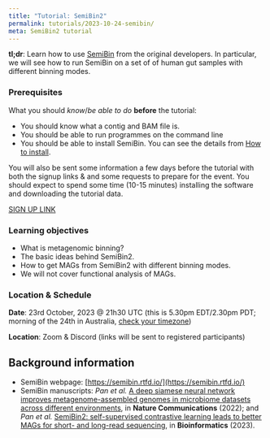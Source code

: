 ```yaml
---
title: "Tutorial: SemiBin2"
permalink: tutorials/2023-10-24-semibin/
meta: SemiBin2 tutorial
---
```


**tl;dr**: Learn how to use
[SemiBin](https://github.com/BigDataBiology/SemiBin/) from the original
developers. In particular, we will see how to run SemiBin on a set of of human
gut samples with different binning modes.

### Prerequisites

What you should _know_/_be able to do_ **before** the tutorial:

- You should know what a contig and BAM file is.
- You should be able to run programmes on the command line
- You should be able to install SemiBin. You can see the details from [How to install](https://semibin.readthedocs.io/en/latest/install/).

You will also be sent some information a few days before the tutorial with both the signup links &amp; and some requests to prepare for the event. You should expect to spend some time (10-15 minutes) installing the software and downloading the tutorial data.

[SIGN UP LINK](https://bit.ly/2023-10-23_SemiBin_Tutorial)

### Learning objectives

- What is metagenomic binning?
- The basic ideas behind SemiBin2.
- How to get MAGs from SemiBin2 with different binning modes.
- We will not cover functional analysis of MAGs.

### Location &amp; Schedule

**Date**: 23rd October, 2023 @ 21h30 UTC (this is 5.30pm EDT/2.30pm PDT; morning of the 24th in Australia, [check your timezone](https://everytimezone.com/s/634a8987))

**Location**: Zoom &amp; Discord (links will be sent to registered participants)

## Background information

- SemiBin webpage: [https://semibin.rtfd.io/](https://semibin.rtfd.io/)
- SemiBin manuscripts: _Pan et al._ [A deep siamese neural network improves metagenome-assembled genomes in microbiome datasets across different environments](https://www.nature.com/articles/s41467-022-29843-y), in **Nature Communications** (2022); and _Pan et al._ [SemiBin2: self-supervised contrastive learning leads to better MAGs for short- and long-read sequencing](https://doi.org/10.1093/bioinformatics/btad209), in **Bioinformatics** (2023).

